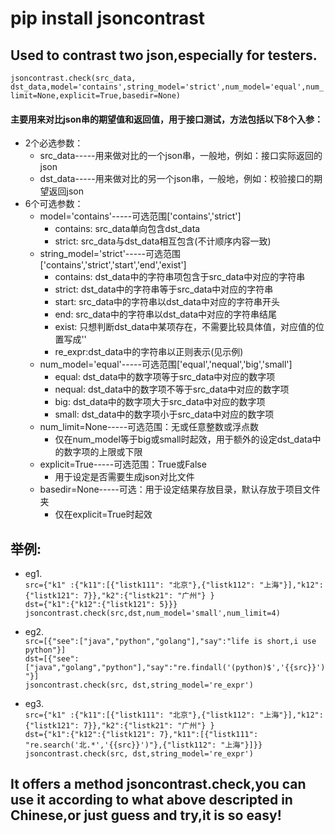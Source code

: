 # pip install jsoncontrast
## Used to contrast two json,especially for testers.
`jsoncontrast.check(src_data, dst_data,model='contains',string_model='strict',num_model='equal',num_limit=None,explicit=True,basedir=None)`
#### 主要用来对比json串的期望值和返回值，用于接口测试，方法包括以下8个入参：
* 2个必选参数：
  * src_data-----用来做对比的一个json串，一般地，例如：接口实际返回的json
  * dst_data-----用来做对比的另一个json串，一般地，例如：校验接口的期望返回json
* 6个可选参数：
  * model='contains'-----可选范围['contains','strict']
    * contains: src_data单向包含dst_data
    * strict: src_data与dst_data相互包含(不计顺序内容一致)
  * string_model='strict'-----可选范围['contains','strict','start','end','exist']
    * contains: dst_data中的字符串项包含于src_data中对应的字符串
    * strict: dst_data中的字符串等于src_data中对应的字符串
    * start: src_data中的字符串以dst_data中对应的字符串开头
    * end: src_data中的字符串以dst_data中对应的字符串结尾
    * exist: 只想判断dst_data中某项存在，不需要比较具体值，对应值的位置写成'<EE>'
    * re_expr:dst_data中的字符串以正则表示(见示例)
  * num_model='equal'-----可选范围['equal','nequal','big','small']
    * equal: dst_data中的数字项等于src_data中对应的数字项
    * nequal: dst_data中的数字项不等于src_data中对应的数字项
    * big: dst_data中的数字项大于src_data中对应的数字项
    * small: dst_data中的数字项小于src_data中对应的数字项  
  * num_limit=None-----可选范围：无或任意整数或浮点数
    * 仅在num_model等于big或small时起效，用于额外的设定dst_data中的数字项的上限或下限
  * explicit=True-----可选范围：True或False
    * 用于设定是否需要生成json对比文件
  * basedir=None-----可选：用于设定结果存放目录，默认存放于项目文件夹
    * 仅在explicit=True时起效  
 ## 举例:
  * eg1.  
 `src={"k1" :{"k11":[{"listk111": "北京"},{"listk112": "上海"}],"k12":{"listk121": 7}},"k2":{"listk21": "广州"} }`  
 `dst={"k1":{"k12":{"listk121": 5}}}`  
 `jsoncontrast.check(src,dst,num_model='small',num_limit=4)`  
 
  * eg2.  
 `src=[{"see":["java","python","golang"],"say":"life is short,i use python"}]`  
 `dst=[{"see":["java","golang","python"],"say":"re.findall('(python)$','{{src}}')"}]`  
 `jsoncontrast.check(src, dst,string_model='re_expr')`  
 
  * eg3.  
 `src={"k1" :{"k11":[{"listk111": "北京"},{"listk112": "上海"}],"k12":{"listk121": 7}},"k2":{"listk21": "广州"} }`  
 `dst={"k1":{"k12":{"listk121": 7},"k11":[{"listk111": "re.search('北.*','{{src}}')"},{"listk112": "上海"}]}}`  
 `jsoncontrast.check(src, dst,string_model='re_expr')`
 

## It offers a method jsoncontrast.check,you can use it according to what above descripted in Chinese,or just guess and try,it is so easy!
